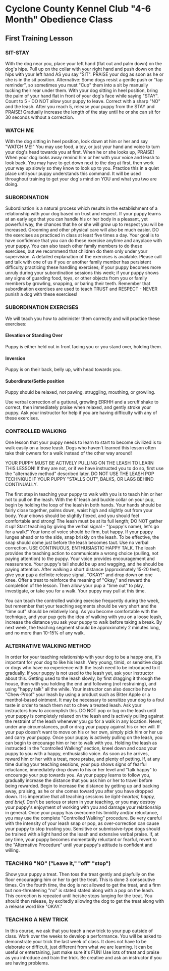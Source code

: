 # Cyclone County Kennel Club "4-6 Month" Obedience Class


## First Training Lesson


### SIT-STAY
With the dog near you, place your left hand (flat out and palm down) on the dog's hips. Pull up on the collar with your right hand and push down on the hips with your left hand AS you say "SIT".
PRAISE your dog as soon as he or she is in the sit position.
Alternative: Some dogs resist a gentle push or "tap reminder", so sometimes you must "Cup" them into a sit by manually tucking their rear under them.
With your dog sitting in heel position, bring the palm of your hand flat in front of your dog's face while saying "STAY". Count to 5 - DO NOT allow your puppy to leave. Correct with a sharp "NO" and the leash. After you reach 5, release your puppy from the STAY and PRAISE! Gradually increase the length of the stay until he or she can sit for 30 seconds without a correction.


### WATCH ME
With the dog sitting in heel position, look down at him or her and say "WATCH ME!" You may use food, a toy, or just your hand and voice to turn your dog's head towards you at first. When he or she looks up, PRAISE! When your dog looks away remind him or her with your voice and leash to look back. You may have to get down next to the dog at first, then work your way up slowly so they know to look up to you. Practice this in a quiet place until your puppy understands this command. It will be used throughout training to get your dog's mind on YOU and what you two are doing.


### SUBORDINATION
Subordination is a natural process which results in the establishment of a relationship with your dog based on trust and respect. If your puppy learns at an early age that you can handle his or her body in a pleasant, yet powerful way, the chances that he or she will grow up to respect you will be increased. Grooming and other physical care will also be much easier. DO the exercises as practiced in class at least five times a day. Your goal is to have confidence that you can do these exercise anytime and anyplace with your puppy. You can also teach other family members to do these exercises, but we recommend that children do them only under your supervision. A detailed explanation of the exercises is available. Please call and talk with one of us if you or another family member has persistent difficulty practicing these handling exercises; if your puppy becomes more unruly during your subordination sessions this week; if your puppy shows any signs of guarding food, toys, or other objects from you or family members by growling, snapping, or baring their teeth. Remember that subordination exercises are used to teach TRUST and RESPECT - NEVER punish a dog with these exercises!


### SUBORDINATION EXERCISES
We will teach you how to administer them correctly and will practice these exercises:


#### Elevation or Standing Over
Puppy is either held out in front facing you or you stand over, holding them.


#### Inversion
Puppy is on their back, belly up, with head towards you.


#### Subordinate/Settle position
Puppy should be relaxed, not pawing, struggling, mouthing, or growling.

Use verbal correction of a guttural, growling ERRHH and a scruff shake to correct, then immediately praise when relaxed, and gently stroke your puppy. Ask your instructor for help if you are having difficulty with any of these exercises.


### CONTROLLED WALKING
One lesson that your puppy needs to learn to start to become civilized is to walk easily on a loose leash. Dogs who haven't learned this lesson often take their owners for a walk instead of the other way around!

YOUR PUPPY MUST BE ACTIVELY PULLING ON THE LEASH TO LEARN THIS LESSON! If they are not, or if we have instructed you to do so, first use the "alternative method" described later. DO NOT USE THE LEASH POP TECHNIQUE IF YOUR PUPPY "STALLS OUT", BALKS, OR LAGS BEHIND CONTINUALLY.

The first step in teaching your puppy to walk with you is to teach him or her not to pull on the leash. With the 6' leash and buckle collar on your pup, begin by holding the loop of the leash in both hands. Your hands should be fairly close together, palms down, waist high and slightly out from your body. Your elbows should be slightly flexed, and you should feel comfortable and strong! The leash must be at its full length; DO NOT gather it up! Start teaching by giving the verbal signal - "(puppy's name), let's go for a walk!" Your tone of voice should be firm, but happy. If your puppy lunges ahead or to the side, snap briskly on the leash. To be effective, the snap should come just before the leash becomes taut. Use no verbal correction. USE CONTINUOUS, ENTHUSIASTIC HAPPY TALK. The leash provides the teaching action to communicate a wrong choice (pulling, not paying attention) to the puppy. Your voice provides encouragement and reassurance. Your puppy's tail should be up and wagging, and he should be paying attention.
After walking a short distance (approximately 15-20 feet), give your pup a definite release signal, "OKAY!" and drop down on one knee. Offer a treat to reinforce the meaning of "Okay," and reward the completion of the lesson. Then allow your pup a "time out" to play, investigate, or take you for a walk. Your puppy may pull at this time.

You can teach the controlled walking exercise frequently during the week, but remember that your teaching segments should be very short and the "time out" should be relatively long. As you become comfortable with the technique, and your pup gets the idea of walking with you on a loose leash, increase the distance you ask your puppy to walk before taking a break. By next week, the teaching segment should be approximately 2 minutes long, and no more than 10-15% of any walk.


### ALTERNATIVE WALKING METHOD
In order for your teaching relationship with your dog to be a happy one, it's important for your dog to like his leash. Very young, timid, or sensitive dogs or dogs who have no experience with the leash need to be introduced to it gradually.
If your puppy is not used to the leash yet, ask your instructor about this. Getting used to the leash slowly, by first dragging it through the house, then with you holding the end and following (not restraining), and using "happy talk" all the while. Your instructor can also describe how to "Chew-Proof" your leash by using a product such as Bitter Apple or a menthol-based ointment. It may be necessary to sensitize your dog to a foul taste in order to teach them not to chew a treated leash. Ask your instructors how to accomplish this.
DO NOT pop or tug on the leash until your puppy is completely relaxed on the leash and is actively pulling against the restraint of the leash whenever you go for a walk in any location. Never, under any circumstances, pull or drag your puppy against his or her will. If your pup doesn't want to move on his or her own, simply pick him or her up and carry your puppy.
Once your puppy is actively pulling on the leash, you can begin to encourage him or her to walk with you. Holding the leash as instructed in the "controlled Walking" section, kneel down and coax your puppy to you with a happy, enthusiastic voice. As soon as he arrives, reward him or her with a treat, more praise, and plenty of petting. If, at any time during your teaching sessions, your pup shows signs of fearful reluctance, immediately drop down to his or her level and "talk happy" to encourage your pup towards you.
As your puppy learns to follow you, gradually increase the distance that you ask him or her to travel before being rewarded. Begin to increase the distance by getting up and backing away, praising, as he or she comes toward you after you have dropped down.
It is imperative that all teaching sessions be *light-hearted, happy, and brief.* Don't be serious or stern in your teaching, or you may destroy your puppy's enjoyment of working with you and damage your relationship in general.
Once your puppy has overcome his timidity and/or reluctance, you may use the complete "Controlled Walking" procedure. Be very careful with the intensity of your leash snap or pop, as over-correction can cause your puppy to stop trusting you. Sensitive or submissive-type dogs should be trained with a light hand on the leash and extensive verbal praise. If, at any time, your puppy becomes momentarily reluctant or fearful, revert to the "Alternative Procedure" until your puppy's attitude is confident and willing.


### TEACHING "NO" ("Leave it," "off" "stop")
Show your puppy a treat. Then toss the treat gently and playfully on the floor encouraging him or her to get the treat. This is done 3 consecutive times. On the fourth time, the dog is not allowed to get the treat, and a firm but non-threatening "no" is stated stated along with a pop on the leash. This correction is repeated until he/she stops lunging for the treat. You should then release, by excitedly allowing the dog to get the treat along with a release word like "OKAY."


### TEACHING A NEW TRICK
In this course, we ask that you teach a new trick to your pup outside of class. Work over the weeks to develop a performance. You will be asked to demonstrate your trick the last week of class. It does not have to be elaborate or difficult, just different from what we are learning. It can be useful or entertaining, just make sure it's FUN! Use lots of treat and praise as you introduce and train the trick. Be creative and ask an instructor if you are having problems.
